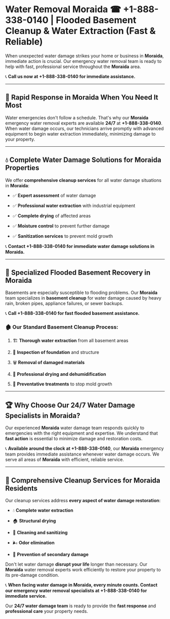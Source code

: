# Water Removal Moraida ☎ +1-888-338-0140 | Flooded Basement Cleanup & Water Extraction (Fast & Reliable)

When unexpected water damage strikes your home or business in **Moraida**, immediate action is crucial. Our emergency water removal team is ready to help with fast, professional service throughout the **Moraida** area. 

📞 **Call us now at +1-888-338-0140 for immediate assistance.**
---
## 🚀 Rapid Response in Moraida When You Need It Most
Water emergencies don't follow a schedule. That's why our **Moraida** emergency water removal experts are available **24/7** at **+1-888-338-0140**. When water damage occurs, our technicians arrive promptly with advanced equipment to begin water extraction immediately, minimizing damage to your property.
---
## 💧 Complete Water Damage Solutions for Moraida Properties
We offer **comprehensive cleanup services** for all water damage situations in **Moraida**:
- ✅ **Expert assessment** of water damage  
- ✅ **Professional water extraction** with industrial equipment  
- ✅ **Complete drying** of affected areas  
- ✅ **Moisture control** to prevent further damage  
- ✅ **Sanitization services** to prevent mold growth  
📞 **Contact +1-888-338-0140 for immediate water damage solutions in Moraida.**
---
## 🌊 Specialized Flooded Basement Recovery in Moraida
Basements are especially susceptible to flooding problems. Our **Moraida** team specializes in **basement cleanup** for water damage caused by heavy rain, broken pipes, appliance failures, or sewer backups. 
📞 **Call +1-888-338-0140 for fast flooded basement assistance.**
### 🏚️ Our Standard Basement Cleanup Process:
1. 🏗️ **Thorough water extraction** from all basement areas  
2. 🔎 **Inspection of foundation** and structure  
3. 🗑️ **Removal of damaged materials**  
4. 💨 **Professional drying and dehumidification**  
5. 🚫 **Preventative treatments** to stop mold growth  
---
## 🏆 Why Choose Our 24/7 Water Damage Specialists in Moraida?
Our experienced **Moraida** water damage team responds quickly to emergencies with the right equipment and expertise. We understand that **fast action** is essential to minimize damage and restoration costs.
📞 **Available around the clock at +1-888-338-0140**, our **Moraida** emergency team provides immediate assistance whenever water damage occurs. We serve all areas of **Moraida** with efficient, reliable service.
---
## 🧹 Comprehensive Cleanup Services for Moraida Residents
Our cleanup services address **every aspect of water damage restoration**:
- 💧 **Complete water extraction**  
- 🏠 **Structural drying**  
- 🧼 **Cleaning and sanitizing**  
- 🌬️ **Odor elimination**  
- 🚫 **Prevention of secondary damage**  
Don't let water damage **disrupt your life** longer than necessary. Our **Moraida** water removal experts work efficiently to restore your property to its pre-damage condition.
📞 **When facing water damage in Moraida, every minute counts. Contact our emergency water removal specialists at +1-888-338-0140 for immediate service.**
Our **24/7 water damage team** is ready to provide the **fast response** and **professional care** your property needs.
